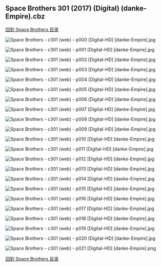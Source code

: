 ## Space Brothers 301 (2017) (Digital) (danke-Empire).cbz


[回到 Space Brothers 目录](https://github.com/alicewish/markdown/blob/master/series/Space-Brothers.md)


![Space Brothers - c301 (web) - p000 [Digital-HD] [danke-Empire].jpg](https://wx1.sinaimg.cn/large/6a9fdecagy1foeub8wc62j21j82cwe03.jpg)

![Space Brothers - c301 (web) - p001 [Digital-HD] [danke-Empire].jpg](https://wx1.sinaimg.cn/large/6a9fdecagy1foeubntekgj21kw299hdu.jpg)

![Space Brothers - c301 (web) - p002 [Digital-HD] [danke-Empire].jpg](https://wx1.sinaimg.cn/large/6a9fdecagy1foeubx7jouj21kw299x6p.jpg)

![Space Brothers - c301 (web) - p003 [Digital-HD] [danke-Empire].jpg](https://wx1.sinaimg.cn/large/6a9fdecagy1foeuc9yq7ij21kw299qv5.jpg)

![Space Brothers - c301 (web) - p004 [Digital-HD] [danke-Empire].jpg](https://wx1.sinaimg.cn/large/6a9fdecagy1foeucko89jj21kw2997wi.jpg)

![Space Brothers - c301 (web) - p005 [Digital-HD] [danke-Empire].jpg](https://wx1.sinaimg.cn/large/6a9fdecagy1foeucs553rj21kw299u0x.jpg)

![Space Brothers - c301 (web) - p006 [Digital-HD] [danke-Empire].jpg](https://wx1.sinaimg.cn/large/6a9fdecagy1foeuczow8ij21kw299qv5.jpg)

![Space Brothers - c301 (web) - p007 [Digital-HD] [danke-Empire].jpg](https://wx1.sinaimg.cn/large/6a9fdecagy1foeudez9xcj21kw299e82.jpg)

![Space Brothers - c301 (web) - p008 [Digital-HD] [danke-Empire].jpg](https://wx1.sinaimg.cn/large/6a9fdecagy1foeudqlkk8j21kw299b2a.jpg)

![Space Brothers - c301 (web) - p009 [Digital-HD] [danke-Empire].jpg](https://wx1.sinaimg.cn/large/6a9fdecagy1foeue1uzyqj21kw299hdu.jpg)

![Space Brothers - c301 (web) - p010 [Digital-HD] [danke-Empire].jpg](https://wx1.sinaimg.cn/large/6a9fdecagy1foeue8ezvpj21kw2994qq.jpg)

![Space Brothers - c301 (web) - p011 [Digital-HD] [danke-Empire].jpg](https://wx1.sinaimg.cn/large/6a9fdecagy1foeuekanlbj21kw299kjm.jpg)

![Space Brothers - c301 (web) - p012 [Digital-HD] [danke-Empire].jpg](https://wx1.sinaimg.cn/large/6a9fdecagy1foeuer36ivj21kw299x6p.jpg)

![Space Brothers - c301 (web) - p013 [Digital-HD] [danke-Empire].jpg](https://wx1.sinaimg.cn/large/6a9fdecagy1foeuey7jn1j21kw299hdu.jpg)

![Space Brothers - c301 (web) - p014 [Digital-HD] [danke-Empire].jpg](https://wx1.sinaimg.cn/large/6a9fdecagy1foeuf5k83rj21kw299kjl.jpg)

![Space Brothers - c301 (web) - p015 [Digital-HD] [danke-Empire].jpg](https://wx1.sinaimg.cn/large/6a9fdecagy1foeufeejzxj21kw299b2a.jpg)

![Space Brothers - c301 (web) - p016 [Digital-HD] [danke-Empire].jpg](https://wx1.sinaimg.cn/large/6a9fdecagy1foeufmak47j21kw2991ky.jpg)

![Space Brothers - c301 (web) - p017 [Digital-HD] [danke-Empire].jpg](https://wx1.sinaimg.cn/large/6a9fdecagy1foeufu564zj21kw299b2a.jpg)

![Space Brothers - c301 (web) - p018 [Digital-HD] [danke-Empire].jpg](https://wx1.sinaimg.cn/large/6a9fdecagy1foeug132u7j21kw2997wi.jpg)

![Space Brothers - c301 (web) - p019 [Digital-HD] [danke-Empire].jpg](https://wx1.sinaimg.cn/large/6a9fdecagy1foeugd7mvvj21kw299hdu.jpg)

![Space Brothers - c301 (web) - p020 [Digital-HD] [danke-Empire].jpg](https://wx1.sinaimg.cn/large/6a9fdecagy1foeugnv7gmj21kw299b2a.jpg)

![Space Brothers - c301 (web) - p021 [Digital-HD] [danke-Empire].png](https://wx1.sinaimg.cn/large/6a9fdecagy1fmllapok8uj21kw2990or.jpg)

[回到 Space Brothers 目录](https://github.com/alicewish/markdown/blob/master/series/Space-Brothers.md)

